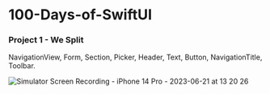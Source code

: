 # 100-Days-of-SwiftUI

### Project 1 - We Split

NavigationView, Form, Section, Picker, Header, Text, Button, NavigationTitle, Toolbar.

![Simulator Screen Recording - iPhone 14 Pro - 2023-06-21 at 13 20 26](https://github.com/MaryRodionova/100-Days-of-Swift/assets/50734180/4fe88cb4-017d-4359-827a-1ba277c3e0c0)
